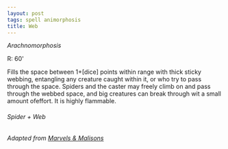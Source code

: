 ```yaml
---
layout: post
tags: spell animorphosis
title: Web
---
```


*Arachnomorphosis*

R: 60'

Fills the space between 1+[dice] points within range with thick sticky webbing, entangling any creature caught within it, or who try to pass through the space. Spiders and the caster may freely climb on and pass through the webbed space, and big creatures can break through wit a small amount ofeffort. It is highly flammable.

###### Spider + Web
###### Adapted from [Marvels & Malisons](https://www.exaltedfuneral.com/products/marvel-malisons)
